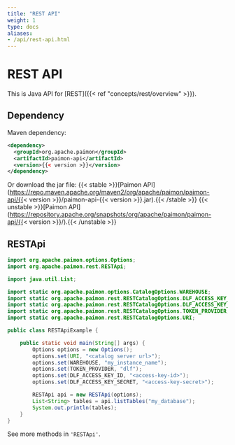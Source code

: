 ```yaml
---
title: "REST API"
weight: 1
type: docs
aliases:
- /api/rest-api.html
---
```

<!--
Licensed to the Apache Software Foundation (ASF) under one
or more contributor license agreements.  See the NOTICE file
distributed with this work for additional information
regarding copyright ownership.  The ASF licenses this file
to you under the Apache License, Version 2.0 (the
"License"); you may not use this file except in compliance
with the License.  You may obtain a copy of the License at

  http://www.apache.org/licenses/LICENSE-2.0

Unless required by applicable law or agreed to in writing,
software distributed under the License is distributed on an
"AS IS" BASIS, WITHOUT WARRANTIES OR CONDITIONS OF ANY
KIND, either express or implied.  See the License for the
specific language governing permissions and limitations
under the License.
-->

# REST API

This is Java API for [REST]({{< ref "concepts/rest/overview" >}}).

## Dependency

Maven dependency:

```xml
<dependency>
  <groupId>org.apache.paimon</groupId>
  <artifactId>paimon-api</artifactId>
  <version>{{< version >}}</version>
</dependency>
```

Or download the jar file:
{{< stable >}}[Paimon API](https://repo.maven.apache.org/maven2/org/apache/paimon/paimon-api/{{< version >}}/paimon-api-{{< version >}}.jar).{{< /stable >}}
{{< unstable >}}[Paimon API](https://repository.apache.org/snapshots/org/apache/paimon/paimon-api/{{< version >}}/).{{< /unstable >}}

## RESTApi

```java
import org.apache.paimon.options.Options;
import org.apache.paimon.rest.RESTApi;

import java.util.List;

import static org.apache.paimon.options.CatalogOptions.WAREHOUSE;
import static org.apache.paimon.rest.RESTCatalogOptions.DLF_ACCESS_KEY_ID;
import static org.apache.paimon.rest.RESTCatalogOptions.DLF_ACCESS_KEY_SECRET;
import static org.apache.paimon.rest.RESTCatalogOptions.TOKEN_PROVIDER;
import static org.apache.paimon.rest.RESTCatalogOptions.URI;

public class RESTApiExample {

    public static void main(String[] args) {
        Options options = new Options();
        options.set(URI, "<catalog server url>");
        options.set(WAREHOUSE, "my_instance_name");
        options.set(TOKEN_PROVIDER, "dlf");
        options.set(DLF_ACCESS_KEY_ID, "<access-key-id>");
        options.set(DLF_ACCESS_KEY_SECRET, "<access-key-secret>");

        RESTApi api = new RESTApi(options);
        List<String> tables = api.listTables("my_database");
        System.out.println(tables);
    }
}
```

See more methods in `'RESTApi'`.
